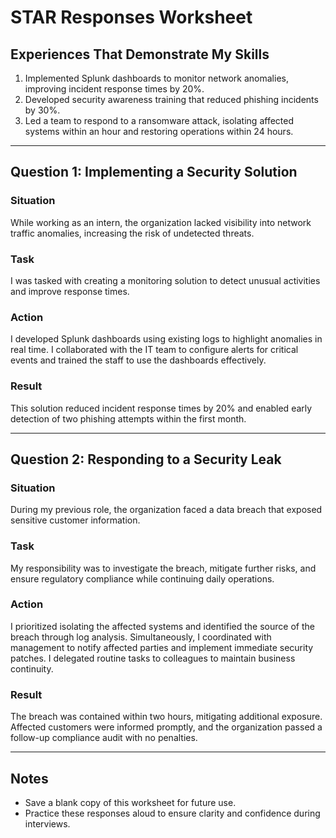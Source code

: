 # STAR Responses Worksheet

## Experiences That Demonstrate My Skills
1. Implemented Splunk dashboards to monitor network anomalies, improving incident response times by 20%.
2. Developed security awareness training that reduced phishing incidents by 30%.
3. Led a team to respond to a ransomware attack, isolating affected systems within an hour and restoring operations within 24 hours.

---

## Question 1: Implementing a Security Solution

### Situation
While working as an intern, the organization lacked visibility into network traffic anomalies, increasing the risk of undetected threats.

### Task
I was tasked with creating a monitoring solution to detect unusual activities and improve response times.

### Action
I developed Splunk dashboards using existing logs to highlight anomalies in real time. I collaborated with the IT team to configure alerts for critical events and trained the staff to use the dashboards effectively.

### Result
This solution reduced incident response times by 20% and enabled early detection of two phishing attempts within the first month.

---

## Question 2: Responding to a Security Leak

### Situation
During my previous role, the organization faced a data breach that exposed sensitive customer information.

### Task
My responsibility was to investigate the breach, mitigate further risks, and ensure regulatory compliance while continuing daily operations.

### Action
I prioritized isolating the affected systems and identified the source of the breach through log analysis. Simultaneously, I coordinated with management to notify affected parties and implement immediate security patches. I delegated routine tasks to colleagues to maintain business continuity.

### Result
The breach was contained within two hours, mitigating additional exposure. Affected customers were informed promptly, and the organization passed a follow-up compliance audit with no penalties.

---

## Notes
- Save a blank copy of this worksheet for future use.
- Practice these responses aloud to ensure clarity and confidence during interviews.
